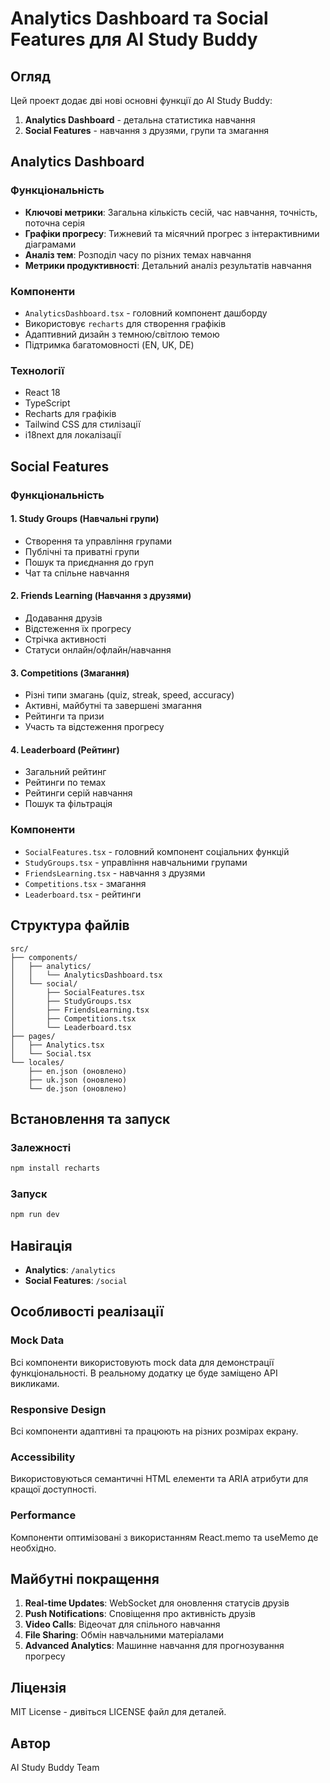 # Analytics Dashboard та Social Features для AI Study Buddy

## Огляд

Цей проект додає дві нові основні функції до AI Study Buddy:

1. **Analytics Dashboard** - детальна статистика навчання
2. **Social Features** - навчання з друзями, групи та змагання

## Analytics Dashboard

### Функціональність

- **Ключові метрики**: Загальна кількість сесій, час навчання, точність, поточна серія
- **Графіки прогресу**: Тижневий та місячний прогрес з інтерактивними діаграмами
- **Аналіз тем**: Розподіл часу по різних темах навчання
- **Метрики продуктивності**: Детальний аналіз результатів навчання

### Компоненти

- `AnalyticsDashboard.tsx` - головний компонент дашборду
- Використовує `recharts` для створення графіків
- Адаптивний дизайн з темною/світлою темою
- Підтримка багатомовності (EN, UK, DE)

### Технології

- React 18
- TypeScript
- Recharts для графіків
- Tailwind CSS для стилізації
- i18next для локалізації

## Social Features

### Функціональність

#### 1. Study Groups (Навчальні групи)
- Створення та управління групами
- Публічні та приватні групи
- Пошук та приєднання до груп
- Чат та спільне навчання

#### 2. Friends Learning (Навчання з друзями)
- Додавання друзів
- Відстеження їх прогресу
- Стрічка активності
- Статуси онлайн/офлайн/навчання

#### 3. Competitions (Змагання)
- Різні типи змагань (quiz, streak, speed, accuracy)
- Активні, майбутні та завершені змагання
- Рейтинги та призи
- Участь та відстеження прогресу

#### 4. Leaderboard (Рейтинг)
- Загальний рейтинг
- Рейтинги по темах
- Рейтинги серій навчання
- Пошук та фільтрація

### Компоненти

- `SocialFeatures.tsx` - головний компонент соціальних функцій
- `StudyGroups.tsx` - управління навчальними групами
- `FriendsLearning.tsx` - навчання з друзями
- `Competitions.tsx` - змагання
- `Leaderboard.tsx` - рейтинги

## Структура файлів

```
src/
├── components/
│   ├── analytics/
│   │   └── AnalyticsDashboard.tsx
│   └── social/
│       ├── SocialFeatures.tsx
│       ├── StudyGroups.tsx
│       ├── FriendsLearning.tsx
│       ├── Competitions.tsx
│       └── Leaderboard.tsx
├── pages/
│   ├── Analytics.tsx
│   └── Social.tsx
└── locales/
    ├── en.json (оновлено)
    ├── uk.json (оновлено)
    └── de.json (оновлено)
```

## Встановлення та запуск

### Залежності

```bash
npm install recharts
```

### Запуск

```bash
npm run dev
```

## Навігація

- **Analytics**: `/analytics`
- **Social Features**: `/social`

## Особливості реалізації

### Mock Data
Всі компоненти використовують mock data для демонстрації функціональності. В реальному додатку це буде заміщено API викликами.

### Responsive Design
Всі компоненти адаптивні та працюють на різних розмірах екрану.

### Accessibility
Використовуються семантичні HTML елементи та ARIA атрибути для кращої доступності.

### Performance
Компоненти оптимізовані з використанням React.memo та useMemo де необхідно.

## Майбутні покращення

1. **Real-time Updates**: WebSocket для оновлення статусів друзів
2. **Push Notifications**: Сповіщення про активність друзів
3. **Video Calls**: Відеочат для спільного навчання
4. **File Sharing**: Обмін навчальними матеріалами
5. **Advanced Analytics**: Машинне навчання для прогнозування прогресу

## Ліцензія

MIT License - дивіться LICENSE файл для деталей.

## Автор

AI Study Buddy Team
